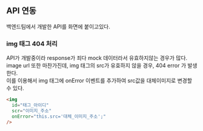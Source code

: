 ## API 연동

백엔드팀에서 개발한 API를 화면에 붙이고있다.

### img 태그 404 처리

API가 개발중이라 response가 죄다 mock 데이터라서 유효하지않는 경우가 많다.\
image url 또한 마찬가진데, img 태그의 src가 유효하지 않을 경우, 404 error 가 발생한다.\
이를 이용해서 img 태그에 onError 이벤트를 추가하여 src값을 대체이미지로 변경할 수 있다.

```html
<img
  id="태그_아이디"
  scr="이미지_주소"
  onError="this.src='대체_이미지_주소';"
/>
```
